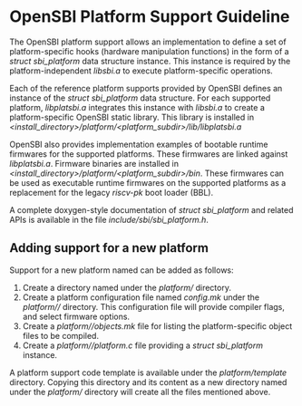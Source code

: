 OpenSBI Platform Support Guideline
==================================

The OpenSBI platform support allows an implementation to define a set of
platform-specific hooks (hardware manipulation functions) in the form of a
*struct sbi_platform* data structure instance. This instance is required by
the platform-independent *libsbi.a* to execute platform-specific operations.

Each of the reference platform supports provided by OpenSBI defines an instance
of the *struct sbi_platform* data structure. For each supported platform,
*libplatsbi.a* integrates this instance with *libsbi.a* to create a
platform-specific OpenSBI static library. This library is installed
in *<install_directory>/platform/<platform_subdir>/lib/libplatsbi.a*

OpenSBI also provides implementation examples of bootable runtime firmwares for
the supported platforms. These firmwares are linked against *libplatsbi.a*.
Firmware binaries are installed in
*<install_directory>/platform/<platform_subdir>/bin*. These firmwares can be
used as executable runtime firmwares on the supported platforms as a replacement
for the legacy *riscv-pk* boot loader (BBL).

A complete doxygen-style documentation of *struct sbi_platform* and related
APIs is available in the file *include/sbi/sbi_platform.h*.

Adding support for a new platform
---------------------------------

Support for a new platform named *<xyz>* can be added as follows:

1. Create a directory named *<xyz>* under the *platform/* directory.
2. Create a platform configuration file named *config.mk* under the
   *platform/<xyz>/* directory. This configuration file will provide
   compiler flags, and select firmware options.
3. Create a *platform/<xyz>/objects.mk* file for listing the
   platform-specific object files to be compiled.
4. Create a *platform/<xyz>/platform.c* file providing a *struct sbi_platform*
   instance.

A platform support code template is available under the *platform/template*
directory. Copying this directory and its content as a new directory named
*<xyz>* under the *platform/* directory will create all the files mentioned
above.
